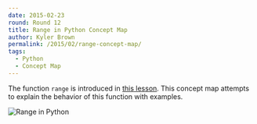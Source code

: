 ```yaml
---
date: 2015-02-23
round: Round 12
title: Range in Python Concept Map
author: Kyler Brown
permalink: /2015/02/range-concept-map/
tags:
  - Python
  - Concept Map
---
```


The function `range` is introduced in [this lesson](https://swcarpentry.github.io/python-novice-inflammation/02-loop.html).
This concept map attempts to explain the behavior of this function with examples.

![Range in Python](https://i.imgur.com/v4uvIVE.jpg)
